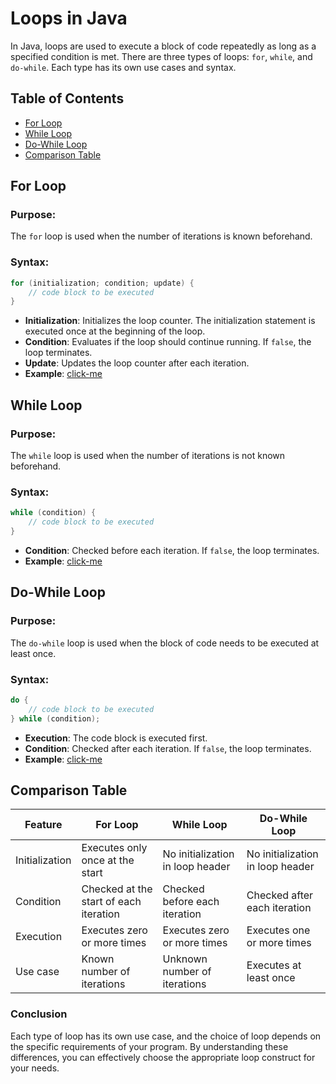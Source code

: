 # Loops in Java

In Java, loops are used to execute a block of code repeatedly as long as a specified condition is met. There are three types of loops: `for`, `while`, and `do-while`. Each type has its own use cases and syntax.

## Table of Contents
- [For Loop](#for-loop)
- [While Loop](#while-loop)
- [Do-While Loop](#do-while-loop)
- [Comparison Table](#comparison-table)

## For Loop

### Purpose:
The `for` loop is used when the number of iterations is known beforehand.

### Syntax:
```java
for (initialization; condition; update) {
    // code block to be executed
}
```

- **Initialization**: Initializes the loop counter. The initialization statement is executed once at the beginning of the loop.
- **Condition**: Evaluates if the loop should continue running. If `false`, the loop terminates.
- **Update**: Updates the loop counter after each iteration.
- **Example**: [click-me](/fundamentals/loops/ForLoopExample.java)

## While Loop

### Purpose:
The `while` loop is used when the number of iterations is not known beforehand.

### Syntax:
```java
while (condition) {
    // code block to be executed
}
```

- **Condition**: Checked before each iteration. If `false`, the loop terminates.
- **Example**: [click-me](/fundamentals/loops/WhileLoopExample.java)

## Do-While Loop

### Purpose:
The `do-while` loop is used when the block of code needs to be executed at least once.

### Syntax:
```java
do {
    // code block to be executed
} while (condition);
```

- **Execution**: The code block is executed first.
- **Condition**: Checked after each iteration. If `false`, the loop terminates.
- **Example**: [click-me](/fundamentals/loops/DoWhileExample.java)


## Comparison Table

| Feature        | For Loop                                  | While Loop                         | Do-While Loop                      |
|----------------|--------------------------------------------|------------------------------------|------------------------------------|
| Initialization | Executes only once at the start            | No initialization in loop header   | No initialization in loop header   |
| Condition      | Checked at the start of each iteration     | Checked before each iteration      | Checked after each iteration       |
| Execution      | Executes zero or more times                | Executes zero or more times        | Executes one or more times         |
| Use case       | Known number of iterations                 | Unknown number of iterations      | Executes at least once             |

### Conclusion

Each type of loop has its own use case, and the choice of loop depends on the specific requirements of your program. By understanding these differences, you can effectively choose the appropriate loop construct for your needs.
